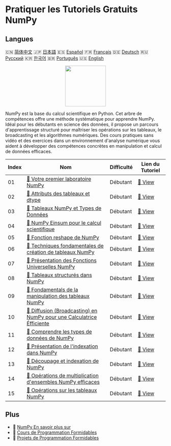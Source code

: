 # Pratiquer les Tutoriels Gratuits NumPy

## Langues

🇨🇳 [简体中文](README_zh.md) 🇯🇵 [日本語](README_ja.md) 🇪🇸 [Español](README_es.md) 🇫🇷 [Français](README_fr.md) 🇩🇪 [Deutsch](README_de.md) 🇷🇺 [Русский](README_ru.md) 🇰🇷 [한국어](README_ko.md) 🇧🇷 [Português](README_pt.md) 🇺🇸 [English](README.md) 

<div align="center">
<img width="128px" src="https://file.labex.io/path/gdqX0QgXsYjL.png">
</div>

NumPy est la base du calcul scientifique en Python. Cet arbre de compétences offre une méthode systématique pour apprendre NumPy. Idéal pour les débutants en science des données, il propose un parcours d'apprentissage structuré pour maîtriser les opérations sur les tableaux, le broadcasting et les algorithmes numériques. Des cours pratiques sans vidéo et des exercices dans un environnement d'analyse numérique vous aident à développer des compétences concrètes en manipulation et calcul de données efficaces.

|   Index | Nom                                                                                                                                                             | Difficulté   | Lien du Tutoriel                                                                                     |
|---------|-----------------------------------------------------------------------------------------------------------------------------------------------------------------|--------------|------------------------------------------------------------------------------------------------------|
|      01 | [📖 Votre premier laboratoire NumPy](https://labex.io/fr/tutorials/numpy-your-first-numpy-lab-92735)                                                            | Débutant     | [🔗 View](https://labex.io/fr/tutorials/numpy-your-first-numpy-lab-92735)                            |
|      02 | [📖 Attributs des tableaux et dtype](https://labex.io/fr/tutorials/python-array-attributes-and-dtype-8027)                                                      | Débutant     | [🔗 View](https://labex.io/fr/tutorials/python-array-attributes-and-dtype-8027)                      |
|      03 | [📖 Tableaux NumPy et Types de Données](https://labex.io/fr/tutorials/python-numpy-arrays-and-data-types-4996)                                                  | Débutant     | [🔗 View](https://labex.io/fr/tutorials/python-numpy-arrays-and-data-types-4996)                     |
|      04 | [📖 NumPy Einsum pour le calcul scientifique](https://labex.io/fr/tutorials/python-numpy-einsum-for-scientific-computing-4991)                                  | Débutant     | [🔗 View](https://labex.io/fr/tutorials/python-numpy-einsum-for-scientific-computing-4991)           |
|      05 | [📖 Fonction reshape de NumPy](https://labex.io/fr/tutorials/python-numpy-reshape-function-86496)                                                               | Débutant     | [🔗 View](https://labex.io/fr/tutorials/python-numpy-reshape-function-86496)                         |
|      06 | [📖 Techniques fondamentales de création de tableaux NumPy](https://labex.io/fr/tutorials/python-fundamental-numpy-array-creation-techniques-85698)             | Débutant     | [🔗 View](https://labex.io/fr/tutorials/python-fundamental-numpy-array-creation-techniques-85698)    |
|      07 | [📖 Présentation des Fonctions Universelles NumPy](https://labex.io/fr/tutorials/python-introduction-to-numpy-universal-functions-85705)                        | Débutant     | [🔗 View](https://labex.io/fr/tutorials/python-introduction-to-numpy-universal-functions-85705)      |
|      08 | [📖 Tableaux structurés dans NumPy](https://labex.io/fr/tutorials/python-structured-arrays-in-numpy-85704)                                                      | Débutant     | [🔗 View](https://labex.io/fr/tutorials/python-structured-arrays-in-numpy-85704)                     |
|      09 | [📖 Fondamentals de la manipulation des tableaux NumPy](https://labex.io/fr/tutorials/numpy-fundamentals-of-numpy-array-manipulation-85703)                     | Débutant     | [🔗 View](https://labex.io/fr/tutorials/numpy-fundamentals-of-numpy-array-manipulation-85703)        |
|      10 | [📖 Diffusion (Broadcasting) en NumPy pour une Calculatrice Éfficiente](https://labex.io/fr/tutorials/numpy-numpy-broadcasting-for-efficient-computation-85702) | Débutant     | [🔗 View](https://labex.io/fr/tutorials/numpy-numpy-broadcasting-for-efficient-computation-85702)    |
|      11 | [📖 Comprendre les types de données de NumPy](https://labex.io/fr/tutorials/python-understanding-numpy-data-types-85701)                                        | Débutant     | [🔗 View](https://labex.io/fr/tutorials/python-understanding-numpy-data-types-85701)                 |
|      12 | [📖 Présentation de l'indexation dans NumPy](https://labex.io/fr/tutorials/numpy-introduction-to-indexing-in-numpy-85699)                                       | Débutant     | [🔗 View](https://labex.io/fr/tutorials/numpy-introduction-to-indexing-in-numpy-85699)               |
|      13 | [📖 Découpage et indexation de NumPy](https://labex.io/fr/tutorials/python-numpy-slicing-and-indexing-352)                                                      | Débutant     | [🔗 View](https://labex.io/fr/tutorials/python-numpy-slicing-and-indexing-352)                       |
|      14 | [📖 Opérations de multiplication d'ensembles NumPy efficaces](https://labex.io/fr/tutorials/python-efficient-numpy-array-multiplication-operations-5007)        | Débutant     | [🔗 View](https://labex.io/fr/tutorials/python-efficient-numpy-array-multiplication-operations-5007) |
|      15 | [📖 Opérations sur les tableaux NumPy](https://labex.io/fr/tutorials/numpy-numpy-array-operations-1403)                                                         | Débutant     | [🔗 View](https://labex.io/fr/tutorials/numpy-numpy-array-operations-1403)                           |

## Plus

- 🔗 [NumPy En savoir plus sur](https://labex.io/fr/skilltrees/numpy)
- 🔗 [Cours de Programmation Formidables](https://github.com/labex-labs/awesome-programming-courses)
- 🔗 [Projets de Programmation Formidables](https://github.com/labex-labs/awesome-programming-projects)

